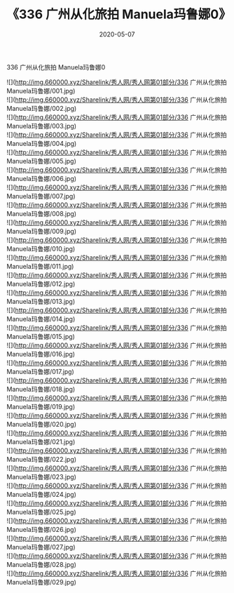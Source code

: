 ﻿---
layout: post
title:  《336 广州从化旅拍 Manuela玛鲁娜0》
date:   2020-05-07
img: http://img.660000.xyz/Sharelink/秀人网/秀人网第01部分/336 广州从化旅拍 Manuela玛鲁娜0/000.jpg
categories: [美女, 清纯, 唯美]
---

336 广州从化旅拍 Manuela玛鲁娜0

  ![](http://img.660000.xyz/Sharelink/秀人网/秀人网第01部分/336 广州从化旅拍 Manuela玛鲁娜/001.jpg) <br> ![](http://img.660000.xyz/Sharelink/秀人网/秀人网第01部分/336 广州从化旅拍 Manuela玛鲁娜/002.jpg) <br> ![](http://img.660000.xyz/Sharelink/秀人网/秀人网第01部分/336 广州从化旅拍 Manuela玛鲁娜/003.jpg) <br> ![](http://img.660000.xyz/Sharelink/秀人网/秀人网第01部分/336 广州从化旅拍 Manuela玛鲁娜/004.jpg) <br> ![](http://img.660000.xyz/Sharelink/秀人网/秀人网第01部分/336 广州从化旅拍 Manuela玛鲁娜/005.jpg) <br> ![](http://img.660000.xyz/Sharelink/秀人网/秀人网第01部分/336 广州从化旅拍 Manuela玛鲁娜/006.jpg) <br> ![](http://img.660000.xyz/Sharelink/秀人网/秀人网第01部分/336 广州从化旅拍 Manuela玛鲁娜/007.jpg) <br> ![](http://img.660000.xyz/Sharelink/秀人网/秀人网第01部分/336 广州从化旅拍 Manuela玛鲁娜/008.jpg) <br> ![](http://img.660000.xyz/Sharelink/秀人网/秀人网第01部分/336 广州从化旅拍 Manuela玛鲁娜/009.jpg) <br> ![](http://img.660000.xyz/Sharelink/秀人网/秀人网第01部分/336 广州从化旅拍 Manuela玛鲁娜/010.jpg) <br> ![](http://img.660000.xyz/Sharelink/秀人网/秀人网第01部分/336 广州从化旅拍 Manuela玛鲁娜/011.jpg) <br> ![](http://img.660000.xyz/Sharelink/秀人网/秀人网第01部分/336 广州从化旅拍 Manuela玛鲁娜/012.jpg) <br> ![](http://img.660000.xyz/Sharelink/秀人网/秀人网第01部分/336 广州从化旅拍 Manuela玛鲁娜/013.jpg) <br> ![](http://img.660000.xyz/Sharelink/秀人网/秀人网第01部分/336 广州从化旅拍 Manuela玛鲁娜/014.jpg) <br> ![](http://img.660000.xyz/Sharelink/秀人网/秀人网第01部分/336 广州从化旅拍 Manuela玛鲁娜/015.jpg) <br> ![](http://img.660000.xyz/Sharelink/秀人网/秀人网第01部分/336 广州从化旅拍 Manuela玛鲁娜/016.jpg) <br> ![](http://img.660000.xyz/Sharelink/秀人网/秀人网第01部分/336 广州从化旅拍 Manuela玛鲁娜/017.jpg) <br> ![](http://img.660000.xyz/Sharelink/秀人网/秀人网第01部分/336 广州从化旅拍 Manuela玛鲁娜/018.jpg) <br> ![](http://img.660000.xyz/Sharelink/秀人网/秀人网第01部分/336 广州从化旅拍 Manuela玛鲁娜/019.jpg) <br> ![](http://img.660000.xyz/Sharelink/秀人网/秀人网第01部分/336 广州从化旅拍 Manuela玛鲁娜/020.jpg) <br> ![](http://img.660000.xyz/Sharelink/秀人网/秀人网第01部分/336 广州从化旅拍 Manuela玛鲁娜/021.jpg) <br> ![](http://img.660000.xyz/Sharelink/秀人网/秀人网第01部分/336 广州从化旅拍 Manuela玛鲁娜/022.jpg) <br> ![](http://img.660000.xyz/Sharelink/秀人网/秀人网第01部分/336 广州从化旅拍 Manuela玛鲁娜/023.jpg) <br> ![](http://img.660000.xyz/Sharelink/秀人网/秀人网第01部分/336 广州从化旅拍 Manuela玛鲁娜/024.jpg) <br> ![](http://img.660000.xyz/Sharelink/秀人网/秀人网第01部分/336 广州从化旅拍 Manuela玛鲁娜/025.jpg) <br> ![](http://img.660000.xyz/Sharelink/秀人网/秀人网第01部分/336 广州从化旅拍 Manuela玛鲁娜/026.jpg) <br> ![](http://img.660000.xyz/Sharelink/秀人网/秀人网第01部分/336 广州从化旅拍 Manuela玛鲁娜/027.jpg) <br> ![](http://img.660000.xyz/Sharelink/秀人网/秀人网第01部分/336 广州从化旅拍 Manuela玛鲁娜/028.jpg) <br> ![](http://img.660000.xyz/Sharelink/秀人网/秀人网第01部分/336 广州从化旅拍 Manuela玛鲁娜/029.jpg) <br>